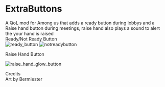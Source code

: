 # ExtraButtons
A QoL mod for Among us that adds a ready button during lobbys and a Raise hand button during meetings, raise hand also plays a sound to alert the your hand is raised   
Ready/Not Ready Button   
![ready_button](https://user-images.githubusercontent.com/13647821/174443517-d0030bc3-711e-4ce0-a0d3-f35dac95d4f3.png)
![notreadybutton](https://user-images.githubusercontent.com/13647821/174443523-e492ba17-2c3c-475a-98ad-3fd2f56881e8.png)   

Raise Hand Button   

![raise_hand_glow_button](https://user-images.githubusercontent.com/13647821/174443549-7f89c31a-05e5-456d-84f0-b2809d7b7c7f.png)


Credits   
Art by Bermiester
